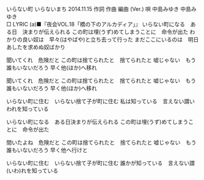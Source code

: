 いらない町
いらないまち
2014.11.15
作詞  作曲  編曲 (Ver.)   唄
中島みゆき   中島みゆき        
□ LYRIC (a)■『夜会VOL.18「橋の下のアルカディア」』
いらない町になる　ある日　決まりが伝えられる
この町は埋(うず)めてしまうことに　命令が出た
わかりの良い奴は　早々(はやばや)と立ち去って行った
まだここにいるのは　明日あしたを求めぬ奴ばかり

聞いてくれ　危険だと
この町は捨てられたと　捨てられたと
嘘じゃない　もう誰もいないだろう
早く他(ほか)へ移れ

聞いてくれ　危険だと
この町は捨てられたと　捨てられたと
嘘じゃない　もう誰もいないだろう
早く他(ほか)へ移れ

いらない町に住む　いらない捨て子が町に住む
私は知っている　言えない謂いわれを知っている




いらない町になる　ある日決まりが伝えられる
この町は埋(うず)めてしまうことに　命令が出た

間いたよね　危険だと
この町は捨てられたと　捨てられたと
嘘じゃない　もう誰もいないだろう
早く他へ行けと

いらない町に住む　いらない捨て子が町に住む
誰かが知っている　言えない謂(いわ)れを知っている